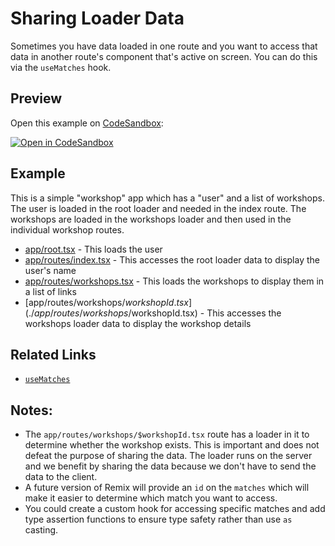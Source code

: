 # Sharing Loader Data

Sometimes you have data loaded in one route and you want to access that data in another route's component that's active on screen. You can do this via the `useMatches` hook.

## Preview

Open this example on [CodeSandbox](https://codesandbox.com):

[![Open in CodeSandbox](https://codesandbox.io/static/img/play-codesandbox.svg)](https://codesandbox.io/s/github/remix-run/remix/tree/main/examples/sharing-loader-data)

## Example

This is a simple "workshop" app which has a "user" and a list of workshops. The user is loaded in the root loader and needed in the index route. The workshops are loaded in the workshops loader and then used in the individual workshop routes.

- [app/root.tsx](./app/root.tsx) - This loads the user
- [app/routes/index.tsx](./app/routes/index.tsx) - This accesses the root loader data to display the user's name
- [app/routes/workshops.tsx](./app/routes/workshops.tsx) - This loads the workshops to display them in a list of links
- [app/routes/workshops/$workshopId.tsx](./app/routes/workshops/$workshopId.tsx) - This accesses the workshops loader data to display the workshop details

## Related Links

- [`useMatches`](https://remix.run/docs/en/v1/api/remix#usematches)

## Notes:

- The `app/routes/workshops/$workshopId.tsx` route has a loader in it to determine whether the workshop exists. This is important and does not defeat the purpose of sharing the data. The loader runs on the server and we benefit by sharing the data because we don't have to send the data to the client.
- A future version of Remix will provide an `id` on the `matches` which will make it easier to determine which match you want to access.
- You could create a custom hook for accessing specific matches and add type assertion functions to ensure type safety rather than use `as` casting.
